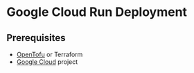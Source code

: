 # Google Cloud Run Deployment

## Prerequisites

* [OpenTofu](https://opentofu.org) or Terraform
* [Google Cloud](https://cloud.google.com/) project


